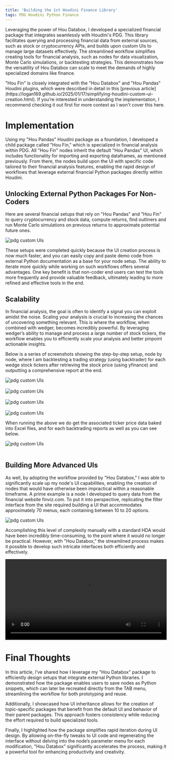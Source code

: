 ```yaml
---
title: 'Building the 1st Houdini Finance Library' 
tags: PDG Houdini Python Finance
---
```


Leveraging the power of Hou Databox, I developed a specialized financial package that integrates seamlessly with Houdini's PDG. This library facilitates querying and processing financial data from external sources, such as stock or cryptocurrency APIs, and builds upon custom UIs to manage large datasets effectively. The streamlined workflow simplifies creating tools for financial analysis, such as nodes for data visualization, Monte Carlo simulations, or backtesting strategies. This demonstrates how the versatility of Hou Databox can scale to meet the demands of highly specialized domains like finance.
<!--more--> 

<p class="warning">
  "Hou Fin" is closely integrated with the "Hou Databox" and "Hou Pandas" Houdini plugins, which were described in detail in this [previous article](https://logan169.github.io/2025/01/17/simplifying-houdini-custom-ui-creation.html). If you’re interested in understanding the implementation, I recommend checking it out first for more context as I won't cover this here.
</p>


# Implementation

Using my "Hou Pandas" Houdini package as a foundation, I developed a child package called "Hou Fin," which is specialized in financial analysis within PDG. All "Hou Fin" nodes inherit the default "Hou Pandas" UI, which includes functionality for importing and exporting dataframes, as mentioned previously. From there, the nodes build upon the UI with specific code tailored to their financial analysis features, enabling the rapid design of workflows that leverage external financial Python packages directly within Houdini. 

## Unlocking External Python Packages For Non-Coders

Here are several financial setups that rely on "Hou Pandas" and "Hou Fin" to query cryptocurrency and stock data, compute returns, find outliners and run Monte Carlo simulations on previous returns to approximate potential future ones. 

<div class="grid">
  <div class="cell cell--auto">
    <img src="https://github.com/logan169/logan169.github.io/blob/master/assets/images/posts_images/pdg_ui/img18.png?raw=true" alt="pdg custom UIs">
  </div>
</div>

These setups were completed quickly because the UI creation process is now much faster, and you can easily copy and paste demo code from external Python documentation as a base for your node setup. The ability to iterate more quickly while working on such workflows offers several advantages. One key benefit is that non-coder end users can test the tools more frequently and provide valuable feedback, ultimately leading to more refined and effective tools in the end.

## Scalability

In financial analysis, the goal is often to identify a signal you can exploit amidst the noise. Scaling your analysis is crucial to increasing the chances of uncovering something relevant. This is where the workflow, when combined with wedger, becomes incredibly powerful. By leveraging wedger’s ability to manage and process a large number of stock tickers, the workflow enables you to efficiently scale your analysis and better pinpoint actionable insights.

Below is a series of screenshots showing the step-by-step setup, node by node, where I am backtesting a trading strategy (using backtrader) for each wedge stock tickers after retrieving the stock price (using yfinance) and outputting a comprehensive report at the end.


<div class="grid">
  <div class="cell cell--auto">
    <img src="https://github.com/logan169/logan169.github.io/blob/master/assets/images/posts_images/pdg_ui/img2.png?raw=true" alt="pdg custom UIs">
  </div>
</div>

<br>

<div class="grid">
  <div class="cell cell--auto">
    <img src="https://github.com/logan169/logan169.github.io/blob/master/assets/images/posts_images/pdg_ui/img3.png?raw=true" alt="pdg custom UIs">
  </div>
</div>

<br>

<div class="grid">
  <div class="cell cell--auto">
    <img src="https://github.com/logan169/logan169.github.io/blob/master/assets/images/posts_images/pdg_ui/img4.png?raw=true" alt="pdg custom UIs">
  </div>
</div>

<br>

<div class="grid">
  <div class="cell cell--auto">
    <img src="https://github.com/logan169/logan169.github.io/blob/master/assets/images/posts_images/pdg_ui/img1.png?raw=true" alt="pdg custom UIs">
  </div>
</div>

When running the above we do get the associated ticker price data baked into Excel files, and for each backtrading reports as well as you can see below.

<div class="grid">
  <div class="cell cell--auto">
    <img src="https://github.com/logan169/logan169.github.io/blob/master/assets/images/posts_images/pdg_ui/img8.png?raw=true" alt="pdg custom UIs">
  </div>
</div>

<br>

## Building More Advanced UIs

As well, by adopting the workflow provided by "Hou Databox," I was able to significantly scale up my node's UI capabilities, enabling the creation of nodes that would have otherwise been impractical within a reasonable timeframe. A prime example is a node I developed to query data from the financial website finviz.com. To put it into perspective, replicating the filter interface from the site required building a UI that accommodates approximately 70 menus, each containing between 10 to 20 options.

<div class="grid">
  <div class="cell cell--auto">
    <img src="https://github.com/logan169/logan169.github.io/blob/master/assets/images/posts_images/pdg_ui/img16.png?raw=true" alt="pdg custom UIs">
  </div>
</div>


Accomplishing this level of complexity manually with a standard HDA would have been incredibly time-consuming, to the point where it would no longer be practical. However, with "Hou Databox," the streamlined process makes it possible to develop such intricate interfaces both efficiently and effectively.

<div class="grid">
  <div class="cell cell--auto">
  <video width="100%" controls>
    <source src="https://github.com/logan169/logan169.github.io/blob/master/assets/images/posts_images/pdg_ui/video1.mp4?raw=true" type="video/mp4">
    Your browser does not support the video tag.
  </video>
  </div>
</div>

# Final Thoughts

In this article, I’ve shared how I leverage my "Hou Databox" package to efficiently design setups that integrate external Python libraries. I demonstrated how the package enables users to save nodes as Python snippets, which can later be recreated directly from the TAB menu, streamlining the workflow for both prototyping and reuse.

Additionally, I showcased how UI inheritance allows for the creation of topic-specific packages that benefit from the default UI and behavior of their parent packages. This approach fosters consistency while reducing the effort required to build specialized tools.

Finally, I highlighted how the package simplifies rapid iteration during UI design. By allowing on-the-fly tweaks to UI code and regenerating the interface without delving into the node’s parameter menu for each modification, "Hou Databox" significantly accelerates the process, making it a powerful tool for enhancing productivity and creativity.
